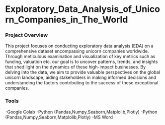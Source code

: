 # Exploratory_Data_Analysis_of_Unicorn_Companies_in_The_World
### Project Overview
This project focuses on conducting exploratory data analysis (EDA) on a comprehensive dataset encompassing unicorn companies worldwide. Through meticulous examination and visualization of key metrics such as funding, valuation etc. our goal is to uncover patterns, trends, and insights that shed light on the dynamics of these high-impact businesses. By delving into the data, we aim to provide valuable perspectives on the global unicorn landscape, aiding stakeholders in making informed decisions and understanding the factors contributing to the success of these exceptional companies.

### Tools
-Google Colab                                                                                                                              -Python (Pandas,Numpy,Seaborn,Matplolib,Plotly)
-Python (Pandas,Numpy,Seaborn,Matplolib,Plotly)
-MS Word
